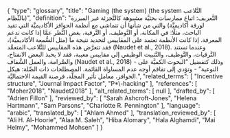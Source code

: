 {
    "type": "glossary",
    "title": "Gaming (the system) (the system التَّلاعب بالنِّظام)",
    "definition": "التَّعريف: اتباع ممارسات بحثيَّة مشبوهة كالتَّجزئة غير المبررة لورقة أكاديميَّة) والتي من شأنها أن تتماشى مع أنظمة الحوافز الأكاديميَّة التي تفيد الباحث، مثلًا: في المكانة، أو التَّوظيف، أو التَّرقية، بغض النَّظر عمَّا إذا كانت تدعم المعرفة. إذا كانت الأنظمة تعتمد على المقاييس لتحديد نتيجة ما (مثل السُّمعة الأكاديميَّة)، فقد تتعرَّض هذه المقاييس للتَّلاعب المتعمَّد (Naudet et al., 2018). وعندما تستند التَّرقيات، والتَّوظيف، والتَّثبيت الوظيفي إلى مقاييس معيبة، فقد لا يحبذ البعض الانفتاح، والصَّرامة، والعمل الشَّفاف (Naudet et al., 2018) - وذلك كتفضيل “البحوث الكميَّة على النوعية” - وتؤدي إلى تفاقم أوجه عدم المساواة القائمة. المصطلحات ذات الصِّلة: هيكل الحوافز، معامل تأثير المجلَّة، قرصنة القيمة الاحتماليَّة.",
    "related_terms": [
        "Incentive structure",
        "Journal Impact Factor",
        "P*\\-hacking"
    ],
    "references": [
        "Moher2018",
        "Naudet2018"
    ],
    "alt_related_terms": [
        null
    ],
    "drafted_by": [
        "Adrien Fillon"
    ],
    "reviewed_by": [
        "Sarah Ashcroft-Jones",
        "Helena Hartmann",
        "Sam Parsons",
        "Charlotte R. Pennington"
    ],
    "language": "arabic",
    "translated_by": [
        "Ahlam Ahmed"
    ],
    "translation_reviewed_by": [
        "Ali H. Al-Hoorie",
        "Alaa M. Saleh",
        "Hiba Alomary",
        "Hala Alghamdi",
        "Mai Helmy",
        "Mohammed Mohsen"
    ]
}